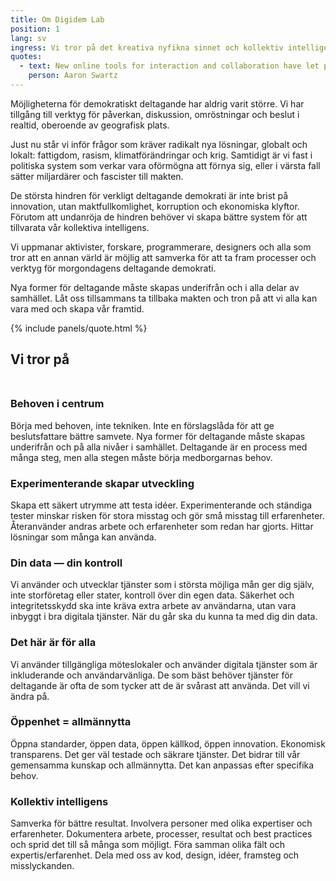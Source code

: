 ```yaml
---
title: Om Digidem Lab
position: 1
lang: sv
ingress: Vi tror på det kreativa nyfikna sinnet och kollektiv intelligens underifrån. Vi tror på att samlas oberoende av ålder, status, yrke, plats och tid för att bygga fantastiska saker tillsammans.
quotes:
  - text: New online tools for interaction and collaboration have let people come together across space and time to build amazing things. As the Internet breaks down the last justifications for a professional class of politicians, it also builds up the tools for replacing them.
    person: Aaron Swartz
---
```



Möjligheterna för demokratiskt deltagande har aldrig varit större. Vi har tillgång till verktyg för påverkan, diskussion, omröstningar och beslut i realtid, oberoende av geografisk plats.

Just nu står vi inför frågor som kräver radikalt nya lösningar, globalt och lokalt: fattigdom, rasism, klimatförändringar och krig. Samtidigt är vi fast i politiska system som verkar vara oförmögna att förnya sig, eller i värsta fall sätter miljardärer och fascister till makten.

De största hindren för verkligt deltagande demokrati är inte brist på innovation, utan maktfullkomlighet, korruption och ekonomiska klyftor.  Förutom att undanröja de hindren behöver vi skapa bättre system för att tillvarata vår kollektiva intelligens.

Vi uppmanar aktivister, forskare, programmerare, designers och alla som tror att en annan värld är möjlig att samverka för att ta fram processer och verktyg för morgondagens deltagande demokrati.

Nya former för deltagande måste skapas underifrån och i alla delar av samhället. Låt oss tillsammans ta tillbaka makten och tron på att vi alla kan vara med och skapa vår framtid.

{% include panels/quote.html %}

<h2 style="float:none;width:auto;margin-bottom:3rem;" class=" text-center display-2"><span class="text-success bg-info">Vi tror på</span></h2>

### Behoven i centrum
Börja med behoven, inte tekniken. Inte en förslagslåda för att ge beslutsfattare bättre samvete. Nya former för deltagande måste skapas underifrån och på alla nivåer i samhället. Deltagande är en process med många steg, men alla stegen måste börja medborgarnas behov.

### Experimenterande skapar utveckling
Skapa ett säkert utrymme att testa idéer. Experimenterande och ständiga tester minskar risken för stora misstag och gör små misstag till erfarenheter.
Återanvänder andras arbete och erfarenheter som redan har gjorts. Hittar lösningar som många kan använda.

### Din data — din kontroll
Vi använder och utvecklar tjänster som i största möjliga mån ger dig själv, inte storföretag eller stater, kontroll över din egen data. Säkerhet och integritetsskydd ska inte kräva extra arbete av användarna, utan vara inbyggt i bra digitala tjänster. När du går ska du kunna ta med dig din data.

### Det här är för alla
Vi använder tillgängliga möteslokaler och använder digitala tjänster som är inkluderande och användarvänliga. De som bäst behöver tjänster för deltagande är ofta de som tycker att de är svårast att använda. Det vill vi ändra på.

### Öppenhet = allmännytta
Öppna standarder, öppen data, öppen källkod, öppen innovation. Ekonomisk transparens. Det ger väl testade och säkrare tjänster. Det bidrar till vår gemensamma kunskap och allmännytta. Det kan anpassas efter specifika behov.

### Kollektiv intelligens
Samverka för bättre resultat. Involvera personer med olika expertiser och erfarenheter. Dokumentera arbete, processer, resultat och best practices och sprid det till så många som möjligt. Föra samman olika fält och expertis/erfarenhet. Dela med oss av kod, design, idéer, framsteg och misslyckanden.
